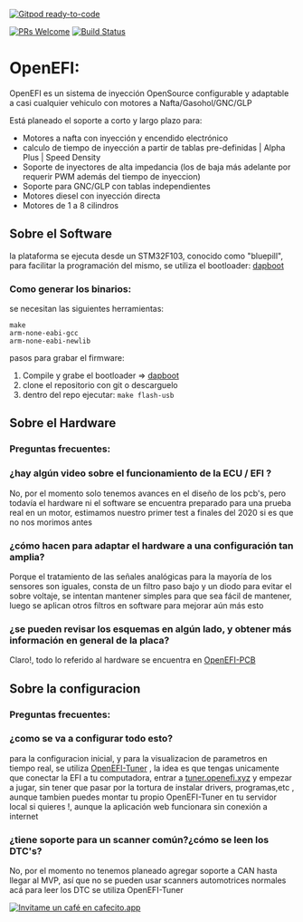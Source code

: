 [![Gitpod ready-to-code](https://img.shields.io/badge/Gitpod-ready--to--code-blue?logo=gitpod)](https://gitpod.io/#https://github.com/openefi/OpenEFI)

[![PRs Welcome](https://img.shields.io/badge/PRs-welcome-brightgreen.svg?style=flat-square)](http://makeapullrequest.com) [![Build Status](https://travis-ci.org/openefi/OpenEFI.svg?branch=master)](https://travis-ci.org/openefi/OpenEFI)
# OpenEFI: 

OpenEFI es un sistema de inyección OpenSource configurable y adaptable a casi cualquier vehiculo con motores a Nafta/Gasohol/GNC/GLP

Está planeado el soporte a corto y largo plazo para:
-   Motores a nafta con inyección y encendido electrónico
-  calculo de tiempo de inyección a partir de tablas pre-definidas | Alpha Plus | Speed Density
-  Soporte de inyectores de alta impedancia (los de baja más adelante por requerir PWM además del tiempo de inyeccion)
-   Soporte para GNC/GLP con tablas independientes
-   Motores diesel con inyección directa
-   Motores de 1 a 8 cilindros

## Sobre el Software
la plataforma se ejecuta desde un STM32F103, conocido como "bluepill", para facilitar la programación del mismo, se utiliza el bootloader: [dapboot](https://github.com/devanlai/dapboot)


### Como generar los binarios:
se necesitan las siguientes herramientas:

    make
    arm-none-eabi-gcc 
    arm-none-eabi-newlib

pasos para grabar el firmware:

 1. Compile y grabe el bootloader => [dapboot](https://github.com/devanlai/dapboot)
 2. clone el repositorio con git o descarguelo
 3. dentro del repo ejecutar: `make flash-usb`

## Sobre el Hardware

### Preguntas frecuentes:
### ¿hay algún video sobre el funcionamiento de la ECU / EFI ?
No, por el momento solo tenemos avances en el diseño de los pcb's, pero todavía el hardware ni el software se encuentra preparado para una prueba real en un motor, estimamos nuestro primer test a finales del 2020 si es que no nos morimos antes
### ¿cómo hacen para adaptar el hardware a una configuración tan amplia?
Porque el tratamiento de las señales analógicas para la mayoría de los sensores son iguales, consta de un filtro paso bajo y un diodo para evitar el sobre voltaje, se intentan mantener simples para que sea fácil de mantener, luego se aplican otros filtros en software para mejorar aún más esto

### ¿se pueden revisar los esquemas en algún lado, y obtener más información en general de la placa?
Claro!, todo lo referido al hardware se encuentra en [OpenEFI-PCB](https://github.com/openefi/OpenEFI-PCB)

## Sobre la configuracion

### Preguntas frecuentes:
### ¿como se va a configurar todo esto?
para la configuracion inicial, y para la visualizacion de parametros en tiempo real, se utiliza [OpenEFI-Tuner](https://github.com/openefi/OpenEFI-Tuner) , la idea es que tengas unicamente que conectar la EFI a tu computadora, entrar a [tuner.openefi.xyz](http://tuner.openefi.xyz/) y empezar a jugar, sin tener que pasar por la tortura de instalar drivers, programas,etc , aunque tambien puedes montar tu propio OpenEFI-Tuner en tu servidor local si quieres !, aunque la aplicación web funcionara sin conexión a internet

### ¿tiene soporte para un scanner común?¿cómo se leen los DTC's?
No, por el momento no tenemos planeado agregar soporte a CAN hasta llegar al MVP, así que no se pueden usar scanners automotrices normales acá
para leer los DTC se utiliza OpenEFI-Tuner

[![Invitame un café en cafecito.app](https://cdn.cafecito.app/imgs/buttons/button_5.svg)](https://cafecito.app/openefi)